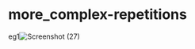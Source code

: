 # more_complex-repetitions
eg1![Screenshot (27)](https://user-images.githubusercontent.com/109476637/204422367-c909cc55-6c49-4d2f-a1ce-417314bbab2d.png)
